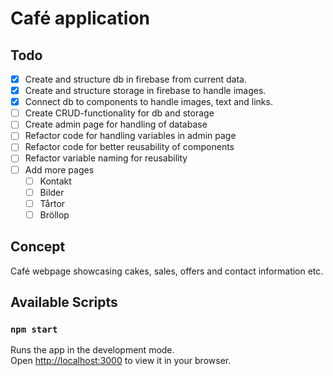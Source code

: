 # Café application

## Todo

- [x] Create and structure db in firebase from current data.
- [x] Create and structure storage in firebase to handle images.
- [x] Connect db to components to handle images, text and links.
- [ ] Create CRUD-functionality for db and storage
- [ ] Create admin page for handling of database
- [ ] Refactor code for handling variables in admin page
- [ ] Refactor code for better reusability of components
- [ ] Refactor variable naming for reusability
- [ ] Add more pages
  - [ ] Kontakt
  - [ ] Bilder
  - [ ] Tårtor
  - [ ] Bröllop

## Concept

Café webpage showcasing cakes, sales, offers and contact information etc.

## Available Scripts

### `npm start`

Runs the app in the development mode.\
Open [http://localhost:3000](http://localhost:3000) to view it in your browser.

